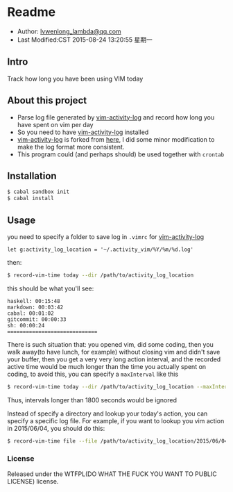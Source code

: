 # Readme

* Author: lvwenlong_lambda@qq.com
* Last Modified:CST 2015-08-24 13:20:55 星期一

## Intro

Track how long you have been using VIM today

## About this project

* Parse log file generated by [vim-activity-log][vim-plugin-myfork] and record how long you have spent on vim per day 
* So you need to have [vim-activity-log][vim-plugin-myfork] installed
* [vim-activity-log][vim-plugin-myfork] is forked from [here][vim-plugin-origin], I did some minor modification to make the log format more consistent.
* This program could (and perhaps should) be used together with `crontab`

## Installation

```bash
$ cabal sandbox init
$ cabal install
```

## Usage

you need to specify a folder to save log in `.vimrc` for [vim-activity-log][vim-plugin-myfork]

```vim
let g:activity_log_location = '~/.activity_vim/%Y/%m/%d.log'
```

then:

```bash
$ record-vim-time today --dir /path/to/activity_log_location
```
this should be what you'll see:

```log
haskell: 00:15:48
markdown: 00:03:42
cabal: 00:01:02
gitcommit: 00:00:33
sh: 00:00:24
=============================
```

There is such situation that: you opened vim, did some coding, then you walk away(to have lunch, for example) without closing vim and didn't save your buffer, then you get a very very long action interval, and the recorded active time  would be much longer than the time you actually spent on coding, to avoid this, you can specify a `maxInterval` like this

```bash
$ record-vim-time today --dir /path/to/activity_log_location --maxInterval 1800
```

Thus, intervals longer than 1800 seconds would be ignored

Instead of specify a directory and lookup your today's action, you can specify a specific log file. For example, if you want to lookup you vim action in 2015/06/04, you should do this:

```bash
$ record-vim-time file --file /path/to/activity_log_location/2015/06/04.log --maxInterval 1800
```


[vim-plugin-myfork]:https://github.com/Alaya-in-Matrix/vim-activity-log
[vim-plugin-origin]:https://github.com/AD7six/vim-activity-log


### License

Released under the WTFPL(DO WHAT THE FUCK YOU WANT TO PUBLIC LICENSE) license.